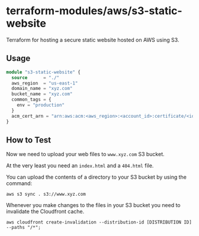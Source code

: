 # terraform-modules/aws/s3-static-website

Terraform for hosting a secure static website hosted on AWS using S3.

## Usage

```terraform
module "s3-static-website" {
  source      = "./"
  aws_region  = "us-east-1"
  domain_name = "xyz.com"
  bucket_name = "xyz.com"
  common_tags = {
    env = "production"
  }
  acm_cert_arn = "arn:aws:acm:<aws_region>:<account_id>:certificate/<id>"
}
```


## How to Test

Now we need to upload your web files to `www.xyz.com` S3 bucket.

At the very least you need an `index.html` and a `404.html` file.

You can upload the contents of a directory to your S3 bucket by using the command:

```
aws s3 sync . s3://www.xyz.com
```

Whenever you make changes to the files in your S3 bucket you need to invalidate the Cloudfront cache.

```
aws cloudfront create-invalidation --distribution-id [DISTRIBUTION ID] --paths "/*";
```
